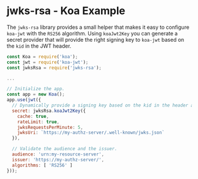 # jwks-rsa - Koa Example

The `jwks-rsa` library provides a small helper that makes it easy to configure `koa-jwt` with the `RS256` algorithm. Using `koaJwt2Key` you can generate a secret provider that will provide the right signing key to `koa-jwt` based on the `kid` in the JWT header.

```js
const Koa = require('koa');
const jwt = require('koa-jwt');
const jwksRsa = require('jwks-rsa');

...

// Initialize the app.
const app = new Koa();
app.use(jwt({
  // Dynamically provide a signing key based on the kid in the header and the singing keys provided by the JWKS endpoint.
  secret: jwksRsa.koaJwt2Key({
    cache: true,
    rateLimit: true,
    jwksRequestsPerMinute: 5,
    jwksUri: `https://my-authz-server/.well-known/jwks.json`
  }),

  // Validate the audience and the issuer.
  audience: 'urn:my-resource-server',
  issuer: 'https://my-authz-server/',
  algorithms: [ 'RS256' ]
}));
```
